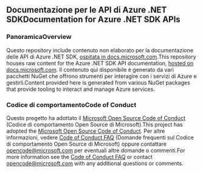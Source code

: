## <a name="documentation-for-azure-net-sdk-apis"></a><span data-ttu-id="1fc3b-101">Documentazione per le API di Azure .NET SDK</span><span class="sxs-lookup"><span data-stu-id="1fc3b-101">Documentation for Azure .NET SDK APIs</span></span>

### <a name="overview"></a><span data-ttu-id="1fc3b-102">Panoramica</span><span class="sxs-lookup"><span data-stu-id="1fc3b-102">Overview</span></span>

<span data-ttu-id="1fc3b-103">Questo repository include contenuto non elaborato per la documentazione delle API di Azure .NET SDK, [ospitata in docs.microsoft.com](https://docs.microsoft.com/dotnet/api/overview/azure/?view=azure-dotnet).</span><span class="sxs-lookup"><span data-stu-id="1fc3b-103">This repository houses raw content for the Azure .NET SDK API documentation, [hosted on docs.microsoft.com](https://docs.microsoft.com/dotnet/api/overview/azure/?view=azure-dotnet).</span></span> <span data-ttu-id="1fc3b-104">Il contenuto qui disponibile è generato da vari pacchetti NuGet che offrono strumenti per interagire con i servizi di Azure e gestirli.</span><span class="sxs-lookup"><span data-stu-id="1fc3b-104">Content provided here is generated from various NuGet packages that provide tooling to interact and manage Azure services.</span></span>

### <a name="code-of-conduct"></a><span data-ttu-id="1fc3b-105">Codice di comportamento</span><span class="sxs-lookup"><span data-stu-id="1fc3b-105">Code of Conduct</span></span>

<span data-ttu-id="1fc3b-106">Questo progetto ha adottato il [Microsoft Open Source Code of Conduct](https://opensource.microsoft.com/codeofconduct/) (Codice di comportamento Open Source di Microsoft).</span><span class="sxs-lookup"><span data-stu-id="1fc3b-106">This project has adopted the [Microsoft Open Source Code of Conduct](https://opensource.microsoft.com/codeofconduct/).</span></span>
<span data-ttu-id="1fc3b-107">Per altre informazioni, vedere [Code of Conduct FAQ](https://opensource.microsoft.com/codeofconduct/faq/) (Domande frequenti sul Codice di comportamento Open Source di Microsoft) oppure contattare [opencode@microsoft.com](mailto:opencode@microsoft.com) per eventuali altre domande o commenti.</span><span class="sxs-lookup"><span data-stu-id="1fc3b-107">For more information see the [Code of Conduct FAQ](https://opensource.microsoft.com/codeofconduct/faq/) or contact [opencode@microsoft.com](mailto:opencode@microsoft.com) with any additional questions or comments.</span></span>
